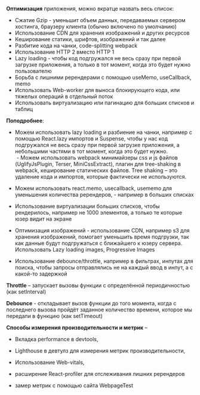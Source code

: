 **Оптимизация** приложения, можно вкратце назвать весь список:

- Сжатие Gzip - уменьшит объем данных, передаваемых сервером хостинга, браузеру клиента (обычно включено по умолчанию)
- Использование CDN для хранения изображений и других ресурсов
- Кеширование статики, шрифтов, изображений и так далее
- Разбитие кода на чанки, code-splitting webpack
- Использование HTTP 2 вместо HTTP 1
- Lazy loading - чтобы код подгружался не весь сразу при первой загрузке приложения, а только в тот момент, когда это будет нужно пользователю
- Борьба с лишними ререндерами с помощью useMemo, useCallback, memo
- Использовать Web-worker для выноса блокирующего кода, или тяжелых операций в отдельный поток
- Использовать виртуализацию или пагинацию для больших списков и таблиц

**Поподробнее**:

- Можем использовать lazy loading и разбиение на чанки, например с помощью React.lazy импортов и Suspense, чтобы у нас код подгружался не весь сразу при первой загрузке приложения, а небольшими частями в тот момент, когда это будет нужно.  
 - Можем использовать webpack минимайзеры css и js файлов (UglifyJsPlugin, Terser, MiniCssExtract), плагин для tree-shaking в webpack, кеширование статических файлов. Tree shaking – это удаление кода и импортов, которые фактически не используются.
- Можем использовать react.memo, usecallback, usememo для уменьшения количества ререндеров, - например в больших списках
- Использование виртуализации больших списков, чтобы рендерилось, например не 1000 элементов, а только те которые юзер видит на экране

- Оптимизация изображений - использование CDN, например s3 для хранения изображений, помогает уменьшить время подгрузки, так как данные будут подгружаться с ближайшего к юзеру сервера. Использовать Lazy loading images, Progressive Images

- Использование debounce/throttle, например в фильтрах, инпутах для поиска, чтобы запросы отправлялись не на каждый ввод в инпут, а с какой-то задержкой



**Throttle** – запускает вызовы функции с определённой периодичностью (как setInterval)

**Debounce** - откладывает вызов функции до того момента, когда с последнего вызова пройдёт заданное количество времени, которое мы передали в функцию (как setTimeout)



**Способы измерения производительности и метрик** –

- Вкладка performance в devtools,

- Lighthouse в девтулз для измерения метрик производительности,

- Использование Web-vitals,

- расширение React-profiler для отслеживания лишних ререндеров

- замер метрик с помощью сайта WebpageTest
